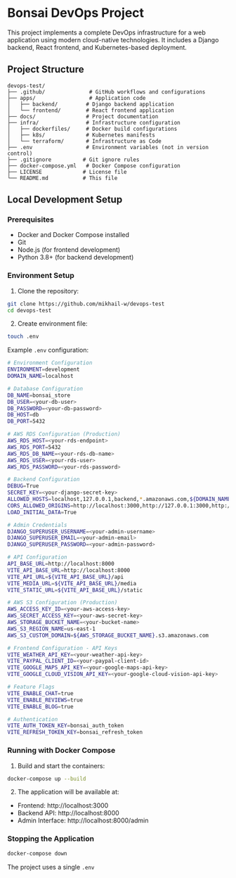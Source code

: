 # Bonsai DevOps Project

This project implements a complete DevOps infrastructure for a web application using modern cloud-native technologies. It includes a Django backend, React frontend, and Kubernetes-based deployment.

## Project Structure

```
devops-test/
├── .github/              # GitHub workflows and configurations
├── apps/                 # Application code
│   ├── backend/         # Django backend application
│   └── frontend/        # React frontend application
├── docs/                # Project documentation
├── infra/               # Infrastructure configuration
│   ├── dockerfiles/     # Docker build configurations
│   ├── k8s/             # Kubernetes manifests
│   └── terraform/       # Infrastructure as Code
├── .env                 # Environment variables (not in version control)
├── .gitignore          # Git ignore rules
├── docker-compose.yml   # Docker Compose configuration
├── LICENSE             # License file
└── README.md           # This file
```

## Local Development Setup

### Prerequisites

- Docker and Docker Compose installed
- Git
- Node.js (for frontend development)
- Python 3.8+ (for backend development)

### Environment Setup

1. Clone the repository:
```bash
git clone https://github.com/mikhail-w/devops-test
cd devops-test
```

2. Create environment file:
```bash
touch .env
```

Example `.env` configuration:
```bash
# Environment Configuration
ENVIRONMENT=development
DOMAIN_NAME=localhost

# Database Configuration
DB_NAME=bonsai_store
DB_USER=<your-db-user>
DB_PASSWORD=<your-db-password>
DB_HOST=db
DB_PORT=5432

# AWS RDS Configuration (Production)
AWS_RDS_HOST=<your-rds-endpoint>
AWS_RDS_PORT=5432
AWS_RDS_DB_NAME=<your-rds-db-name>
AWS_RDS_USER=<your-rds-user>
AWS_RDS_PASSWORD=<your-rds-password>

# Backend Configuration
DEBUG=True
SECRET_KEY=<your-django-secret-key>
ALLOWED_HOSTS=localhost,127.0.0.1,backend,*.amazonaws.com,${DOMAIN_NAME}
CORS_ALLOWED_ORIGINS=http://localhost:3000,http://127.0.0.1:3000,http://frontend,https://${DOMAIN_NAME}
LOAD_INITIAL_DATA=True

# Admin Credentials
DJANGO_SUPERUSER_USERNAME=<your-admin-username>
DJANGO_SUPERUSER_EMAIL=<your-admin-email>
DJANGO_SUPERUSER_PASSWORD=<your-admin-password>

# API Configuration
API_BASE_URL=http://localhost:8000
VITE_API_BASE_URL=http://localhost:8000
VITE_API_URL=${VITE_API_BASE_URL}/api
VITE_MEDIA_URL=${VITE_API_BASE_URL}/media
VITE_STATIC_URL=${VITE_API_BASE_URL}/static

# AWS S3 Configuration (Production)
AWS_ACCESS_KEY_ID=<your-aws-access-key>
AWS_SECRET_ACCESS_KEY=<your-aws-secret-key>
AWS_STORAGE_BUCKET_NAME=<your-bucket-name>
AWS_S3_REGION_NAME=us-east-1
AWS_S3_CUSTOM_DOMAIN=${AWS_STORAGE_BUCKET_NAME}.s3.amazonaws.com

# Frontend Configuration - API Keys
VITE_WEATHER_API_KEY=<your-weather-api-key>
VITE_PAYPAL_CLIENT_ID=<your-paypal-client-id>
VITE_GOOGLE_MAPS_API_KEY=<your-google-maps-api-key>
VITE_GOOGLE_CLOUD_VISION_API_KEY=<your-google-cloud-vision-api-key>

# Feature Flags
VITE_ENABLE_CHAT=true
VITE_ENABLE_REVIEWS=true
VITE_ENABLE_BLOG=true

# Authentication
VITE_AUTH_TOKEN_KEY=bonsai_auth_token
VITE_REFRESH_TOKEN_KEY=bonsai_refresh_token
```



### Running with Docker Compose

1. Build and start the containers:
```bash
docker-compose up --build
```

2. The application will be available at:
- Frontend: http://localhost:3000
- Backend API: http://localhost:8000
- Admin Interface: http://localhost:8000/admin

### Stopping the Application

```bash
docker-compose down
```


The project uses a single `.env`